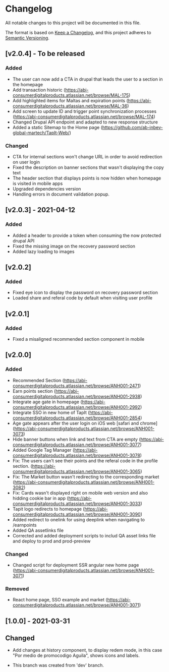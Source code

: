 # Changelog
All notable changes to this project will be documented in this file.

The format is based on [Keep a Changelog](https://keepachangelog.com/en/1.0.0/),
and this project adheres to [Semantic Versioning](https://semver.org/spec/v2.0.0.html).
## [v2.0.4] - To be released
### Added
- The user can now add a CTA in drupal that leads the user to a section in the homepage
- Add transaction historic (https://abi-consumerdigitalproducts.atlassian.net/browse/MAL-175)
- Add highlighted items for Maltas and expiration points (https://abi-consumerdigitalproducts.atlassian.net/browse/MAL-36)
- Add screen to update ID and trigger point synchronization processes (https://abi-consumerdigitalproducts.atlassian.net/browse/MAL-174)
- Changed Drupal API endpoint and adapted to new response structure
- Added a static Sitemap to the Home page (https://github.com/ab-inbev-global-martech/TapIt-Web/)
### Changed
- CTA for internal sections won't change URL in order to avoid redirection on user login
- Fixed the description on banner sections that wasn't displaying the copy text
- The header section that displays points is now hidden when homepage is visited in mobile apps
- Upgraded dependencies version
- Handling errors in document validation popup.
## [v2.0.3] - 2021-04-12
### Added
- Added a header to provide a token when consuming the now protected drupal API
- Fixed the missing image on the recovery password section
- Added lazy loading to images
## [v2.0.2]
### Added
- Fixed eye icon to display the password on recovery password section
- Loaded share and referal code by default when visiting user profile
## [v2.0.1]
### Added
- Fixed a misaligned recommended section component in mobile
## [v2.0.0]
### Added
- Recommended Section (https://abi-consumerdigitalproducts.atlassian.net/browse/ANH001-2471)
- Earn points section (https://abi-consumerdigitalproducts.atlassian.net/browse/ANH001-2938)
- Integrate age gate in homepage (https://abi-consumerdigitalproducts.atlassian.net/browse/ANH001-2992)
- Integrate SSO in new home of TapIt (https://abi-consumerdigitalproducts.atlassian.net/browse/ANH001-2854)
- Age gate appears after the user login on iOS web [safari and chrome] (https://abi-consumerdigitalproducts.atlassian.net/browse/ANH001-3073)
- Hide banner buttons when link and text from CTA are empty (https://abi-consumerdigitalproducts.atlassian.net/browse/ANH001-3077)
- Added Google Tag Manager (https://abi-consumerdigitalproducts.atlassian.net/browse/ANH001-3078)
- Fix: The users can't see their points and the referal code in the profile section. (https://abi-consumerdigitalproducts.atlassian.net/browse/ANH001-3065)
- Fix: The Market button wasn't redirecting to the corresponding market (https://abi-consumerdigitalproducts.atlassian.net/browse/ANH001-3082)
- Fix: Cards wasn't displayed right on mobile web version and also hidding cookie bar in app (https://abi-consumerdigitalproducts.atlassian.net/browse/ANH001-3033)
- Tapit logo redirects to homepage (https://abi-consumerdigitalproducts.atlassian.net/browse/ANH001-3090)
- Added redirect to onelink for using deeplink when navigating to /earnpoints
- Added QA assetlinks file
- Corrected and added deployment scripts to includ QA asset links file and deploy to prod and prod-preview

### Changed
- Changed script for deployment SSR angular new home page (https://abi-consumerdigitalproducts.atlassian.net/browse/ANH001-3071)

### Removed
- React home page, SSO example and market (https://abi-consumerdigitalproducts.atlassian.net/browse/ANH001-3071)

## [1.0.0] - 2021-03-31

## Changed
- Add changes at history component, to display redem mode, in this case "Por medio de promocodigo Aguila", shows icons and labels.

- This branch was created from 'dev' branch.